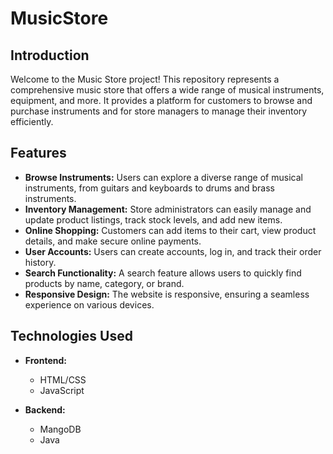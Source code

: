 # MusicStore

## Introduction

Welcome to the Music Store project! This repository represents a comprehensive music store that offers a wide range of musical instruments, equipment, and more. It provides a platform for customers to browse and purchase instruments and for store managers to manage their inventory efficiently.

## Features

- **Browse Instruments:** Users can explore a diverse range of musical instruments, from guitars and keyboards to drums and brass instruments.
- **Inventory Management:** Store administrators can easily manage and update product listings, track stock levels, and add new items.
- **Online Shopping:** Customers can add items to their cart, view product details, and make secure online payments.
- **User Accounts:** Users can create accounts, log in, and track their order history.
- **Search Functionality:** A search feature allows users to quickly find products by name, category, or brand.
- **Responsive Design:** The website is responsive, ensuring a seamless experience on various devices.




## Technologies Used

- **Frontend:**
  - HTML/CSS
  - JavaScript

- **Backend:**
  - MangoDB
  - Java


